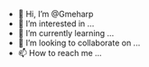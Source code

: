 - 👋 Hi, I’m @Gmeharp
- 👀 I’m interested in ...
- 🌱 I’m currently learning ...
- 💞️ I’m looking to collaborate on ...
- 📫 How to reach me ...

<!---
Gmeharp/Gmeharp is a ✨ special ✨ repository because its `README.md` (this file) appears on your GitHub profile.
You can click the Preview link to take a look at your changes.
--->
